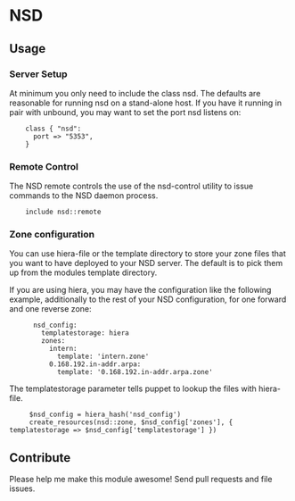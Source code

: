 # NSD

## Usage

### Server Setup

At minimum you only need to include the class nsd. The defaults
are reasonable for running nsd on a stand-alone host. If you have
it running in pair with unbound, you may want to set the port
nsd listens on:

```puppet
    class { "nsd":
      port => "5353",
    }
```

### Remote Control

The NSD remote controls the use of the nsd-control utility to
issue commands to the NSD daemon process.

```puppet
    include nsd::remote
```

### Zone configuration

You can use hiera-file or the template directory to store your
zone files that you want to have deployed to your NSD server.
The default is to pick them up from the modules template directory.

If you are using hiera, you may have the configuration like the
following example, additionally to the rest of your NSD configuration,
for one forward and one reverse zone:

```hiera
      nsd_config:
        templatestorage: hiera
        zones:
          intern:
            template: 'intern.zone'
          0.168.192.in-addr.arpa:
            template: '0.168.192.in-addr.arpa.zone'
```

The templatestorage parameter tells puppet to lookup the files
with hiera-file.

```puppet
     $nsd_config = hiera_hash('nsd_config')
     create_resources(nsd::zone, $nsd_config['zones'], { templatestorage => $nsd_config['templatestorage'] })
```

## Contribute

Please help me make this module awesome!  Send pull requests and file issues.
